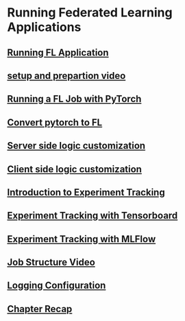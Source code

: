 # Running Federated Learning Applications

## [Running FL Application](https://developer.download.nvidia.com/assets/Clara/flare/tutorials/Chapter1/part1-chapter1-01.0-intro.mp4)

## [setup and prepartion video](https://developer.download.nvidia.com/assets/Clara/flare/tutorials/Chapter1/part1-chapter1-01.0-setup.mp4)

## [Running a FL Job with PyTorch](https://developer.download.nvidia.com/assets/Clara/flare/tutorials/Chapter1/part1-chapter1-01.1-running_federated_app_pytorch.mp4)

## [Convert pytorch to FL](https://developer.download.nvidia.com/assets/Clara/flare/tutorials/Chapter1/part1-chapter1-01.2-convert_dl.mp4)

## [Server side logic customization](https://developer.download.nvidia.com/assets/Clara/flare/tutorials/Chapter1/part1-chapter1-01.3-server_customization.mp4)

## [Client side logic customization](https://developer.download.nvidia.com/assets/Clara/flare/tutorials/Chapter1/part1-chapter1-01.4-client_customization.mp4)

## [Introduction to Experiment Tracking](https://developer.download.nvidia.com/assets/Clara/flare/tutorials/Chapter1/part1-chapter1-01.5.0-experiment_tracking.mp4)

## [Experiment Tracking with Tensorboard](https://developer.download.nvidia.com/assets/Clara/flare/tutorials/Chapter1/part1-chapter1-01.5.1-tensorboard.mp4)

## [Experiment Tracking with MLFlow](https://developer.download.nvidia.com/assets/Clara/flare/tutorials/Chapter1/part1-chapter1-01.5.2-mlflow.mp4)

## [Job Structure Video](https://developer.download.nvidia.com/assets/Clara/flare/tutorials/Chapter1/part1-chapter1-01.6-job_structure.mp4)

## [Logging Configuration](https://developer.download.nvidia.com/assets/Clara/flare/tutorials/Chapter1/part1-chapter1-01.7-logging.mp4)

## [Chapter Recap](https://developer.download.nvidia.com/assets/Clara/flare/tutorials/Chapter1/part1-chapter1-01.8-recap.mp4)